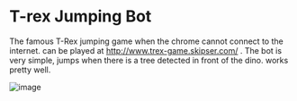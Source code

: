 # T-rex Jumping Bot
The famous T-Rex jumping game when the chrome cannot connect to the internet.
can be played at http://www.trex-game.skipser.com/ .
The bot is very simple, jumps when there is a tree detected in front of the dino.
works pretty well.

![image](https://user-images.githubusercontent.com/11440858/125165406-5f0d4480-e1b4-11eb-86ec-607954775f56.png)
